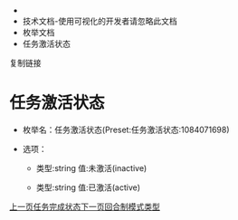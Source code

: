   * [](/)
  * 技术文档-使用可视化的开发者请忽略此文档
  * 枚举文档
  * 任务激活状态

复制链接

# 任务激活状态

  * 枚举名：任务激活状态(Preset:任务激活状态:1084071698)

  * 选项：

    * 类型:string 值:未激活(inactive)

    * 类型:string 值:已激活(active)

[上一页任务完成状态](/技术文档/枚举文档/任务完成状态)[下一页回合制模式类型](/技术文档/枚举文档/回合制模式类型)


